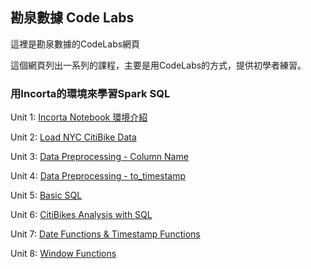 ## 勘泉數據 Code Labs

這裡是勘泉數據的CodeLabs網頁

這個網頁列出一系列的課程，主要是用CodeLabs的方式，提供初學者練習。


### 用Incorta的環境來學習Spark SQL

Unit 1: [Incorta Notebook 環境介紹](incorta_notebook_introduction/)

Unit 2: [Load NYC CitiBike Data](Load_NYC_CitiBike_Data/)

Unit 3: [Data Preprocessing - Column Name](Data_Preprocessing_Column_Name/)

Unit 4: [Data Preprocessing - to_timestamp](Data_Preprocessing_to_timestamp/)

Unit 5: [Basic SQL](Basic_SQL/)

Unit 6: [CitiBikes Analysis with SQL](CitiBikes_Analysis_with_SQL)

Unit 7: [Date Functions & Timestamp Functions](DateFunctions_TimestampFunctions/)

Unit 8: [Window Functions](Window_Functions/) 


